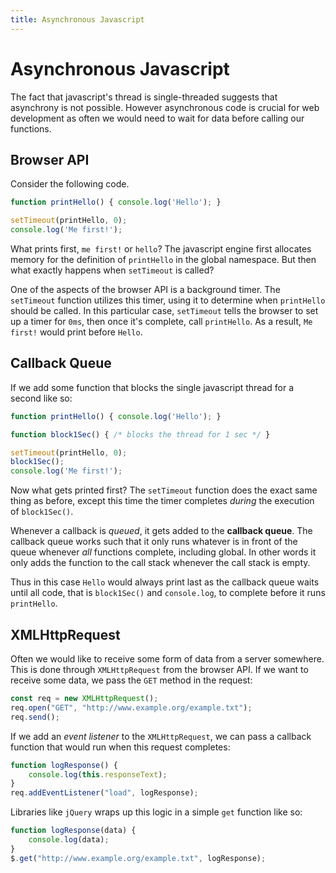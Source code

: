 ```yaml
---
title: Asynchronous Javascript
---
```


# Asynchronous Javascript

The fact that javascript's thread is single-threaded suggests that asynchrony is not possible. However asynchronous code is crucial for web development as often we would need to wait for data before calling our functions.

## Browser API

Consider the following code.

```javascript
function printHello() { console.log('Hello'); }

setTimeout(printHello, 0);
console.log('Me first!');
```

What prints first, `me first!` or `hello`? The javascript engine first allocates memory for the definition of `printHello` in the global namespace. But then what exactly happens when `setTimeout` is called?

One of the aspects of the browser API is a background timer. The `setTimeout` function utilizes this timer, using it to determine when `printHello` should be called. In this particular case, `setTimeout` tells the browser to set up a timer for `0ms`, then once it's complete, call `printHello`. As a result, `Me first!` would print before `Hello`.

## Callback Queue

If we add some function that blocks the single javascript thread for a second like so:

```javascript
function printHello() { console.log('Hello'); }

function block1Sec() { /* blocks the thread for 1 sec */ }

setTimeout(printHello, 0);
block1Sec();
console.log('Me first!');
```

Now what gets printed first? The `setTimeout` function does the exact same thing as before, except this time the timer completes *during* the execution of `block1Sec()`.

Whenever a callback is *queued*, it gets added to the **callback queue**. The callback queue works such that it only runs whatever is in front of the queue whenever *all* functions complete, including global. In other words it only adds the function to the call stack whenever the call stack is empty.

Thus in this case `Hello` would always print last as the callback queue waits until all code, that is `block1Sec()` and `console.log`, to complete before it runs `printHello`.

## XMLHttpRequest

Often we would like to receive some form of data from a server somewhere. This is done through `XMLHttpRequest` from the browser API. If we want to receive some data, we pass the `GET` method in the request:

```javascript
const req = new XMLHttpRequest();
req.open("GET", "http://www.example.org/example.txt");
req.send();
```

If we add an *event listener* to the `XMLHttpRequest`, we can pass a callback function that would run when this request completes:

```javascript
function logResponse() {
    console.log(this.responseText);
}
req.addEventListener("load", logResponse);
```

Libraries like `jQuery` wraps up this logic in a simple `get` function like so:

```javascript
function logResponse(data) {
    console.log(data);
}
$.get("http://www.example.org/example.txt", logResponse);
```